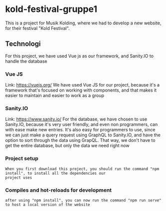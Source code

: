 # kold-festival-gruppe1
This is a project for Musik Kolding, where we had to develop a new website, for their festival "Kold Festival".

## Technologi
For this project, we have used Vue js as our framework, and Sanity.IO to handle the database

### Vue JS
Link: https://vuejs.org/
We have used Vue JS for our project, because it's a framework that's focused on working with components, and that makes
it easier to maintain and easier to work as a group

### Sanity.IO
Link: https://www.sanity.io/
For the database, we have chosen to use Sanity.IO, because it's very user friendly, and even non programmers, can with 
ease make new entries.
It's also easy for programmers to use, since we can just make a query request using GraphQL to Sanity.IO, and have the
option to sort through the data using GrapQL. That way, we don't have to get the entire database, but only the data we
need right now

### Project setup
```
When you first download this project, you should run the command "npm install", to install all the dependencies our
project uses
```

### Compiles and hot-reloads for development
```
after using "npm install", you can now run the command "npm run serve" to host a local version of the website
```

